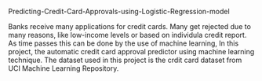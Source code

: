 Predicting-Credit-Card-Approvals-using-Logistic-Regression-model

Banks receive many applications for credit cards. Many get rejected due to many reasons, like low-income levels or based on individula credit report. As time passes this can be done by the use of machine learning, In this project, the automatic credit card approval predictor using machine learning technique.
The dataset used in this project is the crdit card dataset from UCI Machine Learning Repository.
